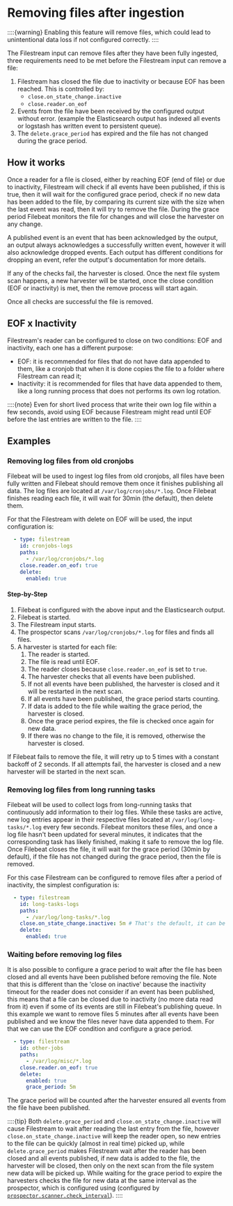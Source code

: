 # Removing files after ingestion

::::{warning}
Enabling this feature will remove files, which could lead to unintentional data loss if not configured correctly.
::::

The Filestream input can remove files after they have been fully
ingested, three requirements need to be met before the Filestream
input can remove a file:
1. Filestream has closed the file due to inactivity or because EOF has
   been reached. This is controlled by:
     - `close.on_state_change.inactive`
     - `close.reader.on_eof`
2. Events from the file have been received by the configured output
   without error. (example the Elasticsearch output has indexed all
   events or logstash has written event to persistent queue).
3. The `delete.grace_period` has expired and the file has not changed
   during the grace period.

## How it works
Once a reader for a file is closed, either by reaching EOF (end of
file) or due to inactivity, Filestream will check if all events have
been published, if this is true, then it will wait for the configured
grace period, check if no new data has been added to the file, by
comparing its current size with the size when the last event was read,
then it will try to remove the file. During the grace period Filebeat
monitors the file for changes and will close the harvester on any
change.

A published event is an event that has been acknowledged by the
output, an output always acknowledges a successfully written event,
however it will also acknowledge dropped events. Each output has
different conditions for dropping an event, refer the output's
documentation for more details.

If any of the checks fail, the harvester is closed. Once the next
file system scan happens, a new harvester will be
started, once the close condition (EOF or inactivity) is met, then the
remove process will start again.

Once all checks are successful the file is removed.

## EOF x Inactivity
Filestream's reader can be configured to close on two conditions: EOF
and inactivity, each one has a different purpose:
 - EOF: it is recommended for files that do not have data appended to
   them, like a cronjob that when it is done copies the file to a
   folder where Filestream can read it;
 - Inactivity: it is recommended for files that have data appended to
   them, like a long running process that does not performs its own log
   rotation.
 
::::{note}
Even for short lived process that write their own log file within a
few seconds, avoid using EOF because Filestream might read until EOF
before the last entries are written to the file.
::::

## Examples
### Removing log files from old cronjobs
Filebeat will be used to ingest log files from old cronjobs, all files
have been fully written and Filebeat should remove them once it
finishes publishing all data. The log files are located at
`/var/log/cronjobs/*.log`. Once Filebeat finishes reading each file,
it will wait for 30min (the default), then delete them.

For that the Filestream with delete on EOF will be used, the input
configuration is:
```yaml
  - type: filestream
    id: cronjobs-logs
    paths:
      - /var/log/cronjobs/*.log
    close.reader.on_eof: true
    delete:
      enabled: true
```

#### Step-by-Step
1. Filebeat is configured with the above input and the Elasticsearch
   output.
2. Filebeat is started.
3. The Filestream input starts.
4. The prospector scans `/var/log/cronjobs/*.log` for files and finds
   all files.
5. A harvester is started for each file:
   1. The reader is started.
   2. The file is read until EOF.
   3. The reader closes because `close.reader.on_eof` is set to `true`.
   4. The harvester checks that all events have been published.
   5. If not all events have been published, the harvester is closed
      and it will be restarted in the next scan.
   6. If all events have been published, the grace period starts
      counting.
   7. If data is added to the file while waiting the grace period, the
      harvester is closed.
   8. Once the grace period expires, the file is checked once again
      for new data.
   9. If there was no change to the file, it is removed, otherwise the
      harvester is closed.

If Filebeat fails to remove the file, it will retry up to 5 times with
a constant backoff of 2 seconds. If all attempts fail, the harvester
is closed and a new harvester will be started in the next scan.

### Removing log files from long running tasks
Filebeat will be used to collect logs from long-running tasks that
continuously add information to their log files. While these tasks are
active, new log entries appear in their respective files located at
`/var/log/long-tasks/*.log` every few seconds. Filebeat monitors these
files, and once a log file hasn't been updated for several minutes, it
indicates that the corresponding task has likely finished, making it
safe to remove the log file. Once Filebeat closes the file, it will
wait for the grace period (30min by default), if the file has not
changed during the grace period, then the file is removed.

For this case Filestream can be configured to remove files after a
period of inactivity, the simplest configuration is:

```yaml
  - type: filestream
    id: long-tasks-logs
    paths:
      - /var/log/long-tasks/*.log
    close.on_state_change.inactive: 5m # That's the default, it can be omitted
    delete:
      enabled: true
```

### Waiting before removing log files
It is also possible to configure a grace period to wait after the
file has been closed and all events have been published before
removing the file. Note that this is different than the 'close on
inactive' because the inactivity timeout for the reader does not
consider if an event has been published, this means that a file can be
closed due to inactivity (no more data read from it) even if some of
its events are still in Filebeat's publishing queue. In this example
we want to remove files 5 minutes after all events have been published
and we know the files never have data appended to them. For that we
can use the EOF condition and configure a grace period.

```yaml
  - type: filestream
    id: other-jobs
    paths:
      - /var/log/misc/*.log
    close.reader.on_eof: true
    delete:
      enabled: true
      grace_period: 5m
```

The grace period will be counted after the harvester ensured all
events from the file have been published.

::::{tip}
Both `delete.grace_period` and `close.on_state_change.inactive` will
cause Filestream to wait after reading the last entry from the file,
however `close.on_state_change.inactive` will keep the reader open, so
new entries to the file can be quickly (almost in real time) picked
up, while `delete.grace_period` makes Filestream wait after the reader
has been closed and all events published, if new data is added to the
file, the harvester will be closed, then only on the next scan from
the file system new data will be picked up. While waiting for the
grace period to expire the harvesters checks the file for new data at
the same interval as the prospector, which is configured using (configured by
[`prospector.scanner.check_interval`](/reference/filebeat/filebeat-input-filestream.md#filebeat-input-filestream-scan-frequency)).
::::

